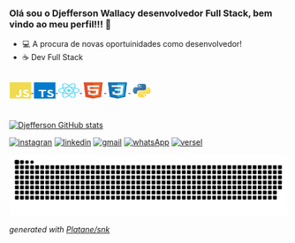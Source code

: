 ### Olá sou o Djefferson Wallacy desenvolvedor Full Stack, bem vindo ao meu perfil!!! 👋

- 💻 A procura de novas oportuinidades como desenvolvedor! 
- ☕ Dev Full Stack
<a href="https://github.com/Djefferson99">
<div style="display: inline_block"><br>
  <img align="center" alt="Js" height="30" width="40" src="https://raw.githubusercontent.com/devicons/devicon/master/icons/javascript/javascript-plain.svg">
  <img align="center" alt="Ts" height="30" width="40" src="https://raw.githubusercontent.com/devicons/devicon/master/icons/typescript/typescript-plain.svg">
  <img align="center" alt="React" height="30" width="40" src="https://raw.githubusercontent.com/devicons/devicon/master/icons/react/react-original.svg">
  <img align="center" alt="HTML" height="30" width="40" src="https://raw.githubusercontent.com/devicons/devicon/master/icons/html5/html5-original.svg">
  <img align="center" alt="CSS" height="30" width="40" src="https://raw.githubusercontent.com/devicons/devicon/master/icons/css3/css3-original.svg">
  <img align="center" alt="Python" height="30" width="40" src="https://raw.githubusercontent.com/devicons/devicon/master/icons/python/python-original.svg">
</div>

#

![Djefferson GitHub stats](https://github-readme-stats.vercel.app/api?username=Djefferson99&sh_icons=true&theme=dracula)

[![instagran](https://img.shields.io/badge/Instagram-E4405F?style=for-the-badge&logo=instagram&logoColor=white)](https://www.instagram.com/djeff.wallacy/)
[![linkedin](https://img.shields.io/badge/LinkedIn-0077B5?style=for-the-badge&logo=linkedin&logoColor=white)](https://www.linkedin.com/in/djefferson-wallacy-4660a5246/)
[![gmail](https://img.shields.io/badge/Gmail-D14836?style=for-the-badge&logo=gmail&logoColor=white)](mailto:djeff.walla99@gmail.com)
[![whatsApp](https://img.shields.io/badge/WhatsApp-25D366?style=for-the-badge&logo=whatsapp&logoColor=white)](https://api.whatsapp.com/send?phone=+55+(11)96372-6508&text=Ol%C3%A1%2C%20venho%20por%20meio%20do%20seu%20portf%C3%B3lio%20na%20internet%2C%20gostaria%20de%20conhecer%20melhor%20seus%20servi%C3%A7os)
[![versel](https://img.shields.io/badge/Vercel-000000?style=for-the-badge&logo=vercel&logoColor=white)](https://kenzie-portifolio-2-djefferson99-djefferson99.vercel.app)

<picture>
  <source media="(prefers-color-scheme: dark)" srcset="https://raw.githubusercontent.com/platane/platane/output/github-contribution-grid-snake-dark.svg">
  <source media="(prefers-color-scheme: light)" srcset="https://raw.githubusercontent.com/platane/platane/output/github-contribution-grid-snake.svg">
  <img alt="github contribution grid snake animation" src="https://raw.githubusercontent.com/platane/platane/output/github-contribution-grid-snake.svg">
</picture>

_generated with [Platane/snk](https://github.com/Platane/snk)_
